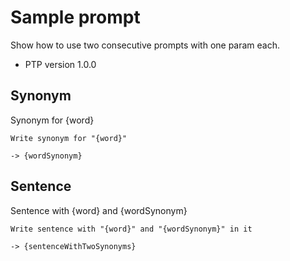 # Sample prompt

Show how to use two consecutive prompts with one param each.

-   PTP version 1.0.0

## Synonym

Synonym for {word}

```prompttemplate
Write synonym for "{word}"
```

`-> {wordSynonym}`

## Sentence

Sentence with {word} and {wordSynonym}

```prompttemplate
Write sentence with "{word}" and "{wordSynonym}" in it
```

`-> {sentenceWithTwoSynonyms}`
